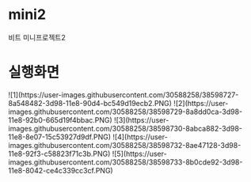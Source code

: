 # mini2
비트 미니프로젝트2

<h1>실행화면</h1>
![1](https://user-images.githubusercontent.com/30588258/38598727-8a548482-3d98-11e8-90d4-bc549d19ecb2.PNG)
![2](https://user-images.githubusercontent.com/30588258/38598729-8a8dd0ca-3d98-11e8-92b0-665d19f4bbac.PNG)
![3](https://user-images.githubusercontent.com/30588258/38598730-8abca882-3d98-11e8-8e07-15c53927d9df.PNG)
![4](https://user-images.githubusercontent.com/30588258/38598732-8ae47128-3d98-11e8-92f3-c58823f71c3b.PNG)
![5](https://user-images.githubusercontent.com/30588258/38598733-8b0cde92-3d98-11e8-8042-ce4c339cc3cf.PNG)
